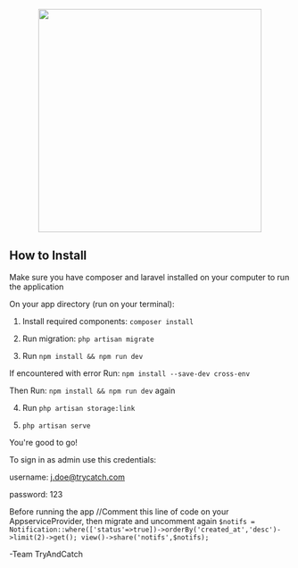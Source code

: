 <p align="center"><a href="https://laravel.com" target="_blank"><img src="https://raw.githubusercontent.com/laravel/art/master/logo-lockup/5%20SVG/2%20CMYK/1%20Full%20Color/laravel-logolockup-cmyk-red.svg" width="400"></a></p>


## How to Install
Make sure you have composer and laravel installed on your computer to run the application

On your app directory (run on your terminal):
1. Install required components:
`composer install`

2. Run migration: `php artisan migrate`

3. Run `npm install && npm run dev`

If encountered with error Run: `npm install --save-dev cross-env`

Then Run: `npm install && npm run dev` again

4. Run `php artisan storage:link`

5. `php artisan serve`

You're good to go!


To sign in as admin use this credentials:

username: j.doe@trycatch.com

password: 123


Before running the app 
//Comment this line of code on your AppserviceProvider, then migrate and uncomment again
`$notifs = Notification::where(['status'=>true])->orderBy('created_at','desc')->limit(2)->get();
view()->share('notifs',$notifs);`

-Team TryAndCatch

